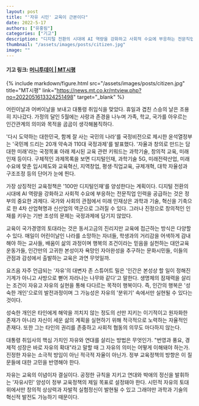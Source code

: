 ```yaml
---
layout: post
title: "'자유 시민' 교육이 근본이다"
date: 2022-5-17
authors: ["유홍림"]
categories: ["기고"]
description: "디지털 전환의 시대에 AI 역량을 강화하고 사회적 수요에 부응하는 전문직업 인력을 공급하는 것은 정부의 중요한 과제다. 국가와 사회의 관점에서 미래 인재상은 과학과 기술, 혁신을 기축으로 한 4차 산업혁명과 신산업의 역군으로 그려질 수 있다. 그러나 진정으로 창의적인 인재를 키우는 기반 조성의 문제는 국정과제에 담기지 않았다.?"
thumbnail: "/assets/images/posts/citizen.jpg"
image: ""
---
```


#### 기고 링크: [머니투데이 \| MT시평](https://news.mt.co.kr/mtview.php?no=2022051613324251498)

{% include markdown/figure.html src="/assets/images/posts/citizen.jpg" title="MT시평" link="https://news.mt.co.kr/mtview.php?no=2022051613324251498" target="_blank" %}

어린이날과 어버이날을 보내고 대통령 취임식을 맞았다. 휴일과 겹친 스승의 날은 조용히 지나갔다. 가정의 달인 5월에는 사랑과 존경을 나누며 가족, 학교, 국가를 아우르는 인간관계의 의미와 목적을 곰곰이 생각해봄직하다.

'다시 도약하는 대한민국, 함께 잘 사는 국민의 나라'를 국정비전으로 제시한 윤석열정부는 '국민께 드리는 20개 약속과 110대 국정과제'를 발표했다. '자율과 창의로 만드는 담대한 미래'라는 국정목표 아래 제시된 교육 관련 키워드는 과학기술, 창의적 교육, 미래인재 등이다. 구체적인 과제목록을 보면 디지털인재, 과학기술 5G, 미래전략산업, 미래수요에 맞춘 입시제도와 교육혁신, 지역창업, 평생·직업교육, 규제개혁, 대학 자율성과 구조조정 등의 단어가 눈에 띈다.

가장 상징적인 교육정책은 '100만 디지털인재'를 양성한다는 계획이다. 디지털 전환의 시대에 AI 역량을 강화하고 사회적 수요에 부응하는 전문직업 인력을 공급하는 것은 정부의 중요한 과제다. 국가와 사회의 관점에서 미래 인재상은 과학과 기술, 혁신을 기축으로 한 4차 산업혁명과 신산업의 역군으로 그려질 수 있다. 그러나 진정으로 창의적인 인재를 키우는 기반 조성의 문제는 국정과제에 담기지 않았다.

교육이 국가경영의 토대라는 것은 동서고금의 진리지만 교육에 접근하는 방식은 다양할 수 있다. 매일이 어린이날인 나라를 소망하는 자녀들, 학생과의 거리감을 어색하게 감내해야 하는 교사들, 배움이 삶의 과정이며 행복의 조건이라는 믿음을 실천하는 대안교육 운동가들, 인간만의 고귀한 본성이자 욕망인 자아완성을 추구하는 문화시민들, 이들의 관점과 감성에서 출발하는 교육은 과연 무엇일까.

요즈음 자주 언급되는 '자유'의 대변자 존 스튜어트 밀은 '인간은 본성상 할 일이 정해진 기계가 아니고 사방으로 뻗어 자라나는 나무와 같다'고 말한다. 생명체의 잠재력을 살리는 조건이 자유고 자유의 실현을 통해 다다르는 목적이 행복이다. 즉, 인간의 행복은 '성숙한 개인'으로의 발전과정이며 그 가능성은 자유의 '분위기' 속에서만 실현될 수 있다는 것이다.

성숙한 개인은 타인에게 해악을 끼치지 않는 정도의 선만 지키는 이기적이고 원자화한 존재가 아니라 자신이 세운 삶의 계획을 실현하기 위해 적극적으로 노력하는 자율적인 존재다. 또한 그는 타인의 권리를 존중하고 사회적 협동의 의무도 마다하지 않는다.

대통령 취임사의 핵심 가치인 자유와 연대를 살리는 방법은 무엇인가. "번영과 풍요, 경제적 성장은 바로 자유의 확대"라고 말할 때 그 자유의 의미는 어떻게 이해돼야 하는가. 진정한 자유는 소극적 방임이 아닌 적극적 자율이 아닌가. 정부 교육정책의 방향은 이 질문들에 대한 고민을 반영해야 한다.

자유는 교육의 이념이자 결실이다. 공정한 규칙을 지키고 연대와 박애의 정신을 발휘하는 '자유시민' 양성이 정부 교육정책의 제일 목표로 설정돼야 한다. 시민적 자유의 토대 위에서만 창의적 상상력과 자발적 실험정신이 발현될 수 있고 그래야만 과학과 기술의 혁신적 발전도 가능하기 때문이다.
